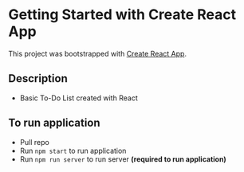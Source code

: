 # Getting Started with Create React App

This project was bootstrapped with [Create React App](https://github.com/facebook/create-react-app).

## Description
* Basic To-Do List created with React

## To run application

* Pull repo
* Run `npm start` to run application
* Run `npm run server` to run server **(required to run application)**
